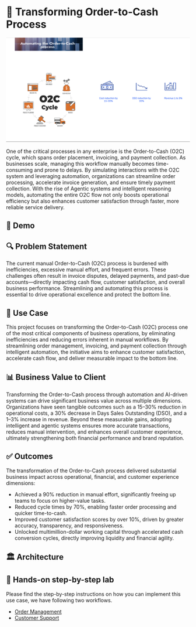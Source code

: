 # 💼 Transforming Order-to-Cash Process

<img alt="Order-to-Cash" src="./practitioner_docs/order2cash/o2c.png" width="1000">

One of the critical processes in any enterprise is the Order-to-Cash (O2C) cycle, which spans order placement, invoicing, and payment collection. As businesses scale, managing this workflow manually becomes time-consuming and prone to delays. By simulating interactions with the O2C system and leveraging automation, organizations can streamline order processing, accelerate invoice generation, and ensure timely payment collection. With the rise of Agentic systems and intelligent reasoning models, automating the entire O2C flow not only boosts operational efficiency but also enhances customer satisfaction through faster, more reliable service delivery.

## 🎥 Demo




## 🔍 Problem Statement

The current manual Order-to-Cash (O2C) process is burdened with inefficiencies, excessive manual effort, and frequent errors. These challenges often result in invoice disputes, delayed payments, and past-due accounts—directly impacting cash flow, customer satisfaction, and overall business performance. Streamlining and automating this process is essential to drive operational excellence and protect the bottom line.

## 🎯 Use Case

This project focuses on transforming the Order-to-Cash (O2C) process one of the most critical components of business operations, by eliminating inefficiencies and reducing errors inherent in manual workflows. By streamlining order management, invoicing, and payment collection through intelligent automation, the initiative aims to enhance customer satisfaction, accelerate cash flow, and deliver measurable impact to the bottom line.

## 📊 Business Value to Client

Transforming the Order-to-Cash process through automation and AI-driven systems can drive significant business value across multiple dimensions. Organizations have seen tangible outcomes such as a 15–30% reduction in operational costs, a 30% decrease in Days Sales Outstanding (DSO), and a 1–3% increase in revenue. Beyond these measurable gains, adopting intelligent and agentic systems ensures more accurate transactions, reduces manual intervention, and enhances overall customer experience, ultimately strengthening both financial performance and brand reputation.

## ✅ Outcomes

The transformation of the Order-to-Cash process delivered substantial business impact across operational, financial, and customer experience dimensions:
- Achieved a 90% reduction in manual effort, significantly freeing up teams to focus on higher-value tasks.
- Reduced cycle times by 70%, enabling faster order processing and quicker time-to-cash.
- Improved customer satisfaction scores by over 10%, driven by greater accuracy, transparency, and responsiveness.
- Unlocked multimillion-dollar working capital through accelerated cash conversion cycles, directly improving liquidity and financial agility.

## 🏛️ Architecture


## 📄 Hands-on step-by-step lab

Please find the step-by-step instructions on how you can implement this use case, we have following two workflows.

- [Order Management](./practitioner_docs/order_management.md)
- [Customer Support](./practitioner_docs/customer_support.md)


